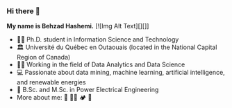 ### Hi there 👋
**My name is Behzad Hashemi.**  [![Img Alt Text][][]]
- :man_student: Ph.D. student in Information Science and Technology
- :classical_building: Université du Québec en Outaouais (located in the National Capital Region of Canada)
- :man_technologist: Working in the field of Data Analytics and Data Science
- :computer: Passionate about data mining, machine learning, artificial intelligence, and renewable energies
- :page_facing_up: B.Sc. and M.Sc. in Power Electrical Engineering
- More about me: :violin: :artist: :camping: :bicyclist:


